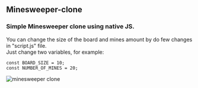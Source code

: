 ## Minesweeper-clone
### Simple Minesweeper clone using native JS.
You can change the size of the board and mines amount by do few changes in "script.js" file.\
Just change two variables, for example:
```
const BOARD_SIZE = 10;
const NUMBER_OF_MINES = 20;
```
![minesweeper clone](https://user-images.githubusercontent.com/101070701/177147368-96b271f9-8120-4b35-a20e-929ef2ded872.png)
